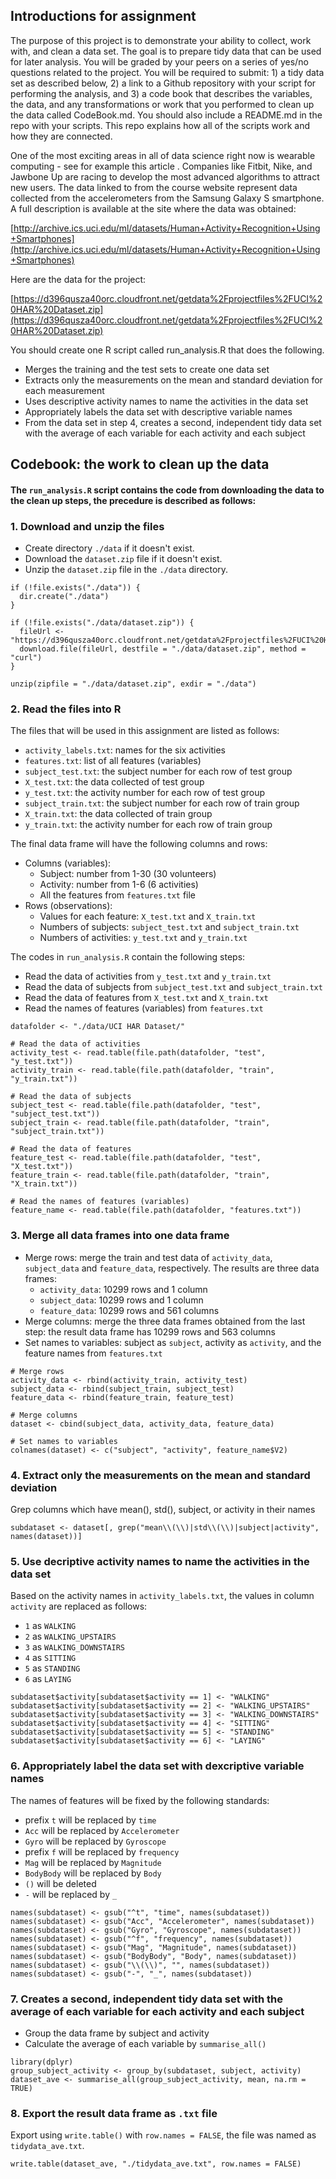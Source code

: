## Introductions for assignment

The purpose of this project is to demonstrate your ability to collect, work with, and clean a data set. The goal is to prepare tidy data that can be used for later analysis. You will be graded by your peers on a series of yes/no questions related to the project. You will be required to submit: 1) a tidy data set as described below, 2) a link to a Github repository with your script for performing the analysis, and 3) a code book that describes the variables, the data, and any transformations or work that you performed to clean up the data called CodeBook.md. You should also include a README.md in the repo with your scripts. This repo explains how all of the scripts work and how they are connected.

One of the most exciting areas in all of data science right now is wearable computing - see for example this article . Companies like Fitbit, Nike, and Jawbone Up are racing to develop the most advanced algorithms to attract new users. The data linked to from the course website represent data collected from the accelerometers from the Samsung Galaxy S smartphone. A full description is available at the site where the data was obtained:

[http://archive.ics.uci.edu/ml/datasets/Human+Activity+Recognition+Using+Smartphones](http://archive.ics.uci.edu/ml/datasets/Human+Activity+Recognition+Using+Smartphones)

Here are the data for the project:

[https://d396qusza40orc.cloudfront.net/getdata%2Fprojectfiles%2FUCI%20HAR%20Dataset.zip](https://d396qusza40orc.cloudfront.net/getdata%2Fprojectfiles%2FUCI%20HAR%20Dataset.zip)

You should create one R script called run_analysis.R that does the following.  

- Merges the training and the test sets to create one data set  
- Extracts only the measurements on the mean and standard deviation for each measurement  
- Uses descriptive activity names to name the activities in the data set  
- Appropriately labels the data set with descriptive variable names  
- From the data set in step 4, creates a second, independent tidy data set with the average of each variable for each activity and each subject  

## Codebook: the work to clean up the data  

#### The `run_analysis.R` script contains the code from downloading the data to the clean up steps, the precedure is described as follows:

### 1. Download and unzip the files

- Create directory `./data` if it doesn't exist.
- Download the `dataset.zip` file if it doesn't exist.
- Unzip the `dataset.zip` file in the `./data` directory.

```
if (!file.exists("./data")) {
  dir.create("./data")
}

if (!file.exists("./data/dataset.zip")) {
  fileUrl <- "https://d396qusza40orc.cloudfront.net/getdata%2Fprojectfiles%2FUCI%20HAR%20Dataset.zip"
  download.file(fileUrl, destfile = "./data/dataset.zip", method = "curl")
}

unzip(zipfile = "./data/dataset.zip", exdir = "./data")

```

### 2. Read the files into R

The files that will be used in this assignment are listed as follows:  

- `activity_labels.txt`: names for the six activities  
- `features.txt`: list of all features (variables)  
- `subject_test.txt`: the subject number for each row of test group  
- `X_test.txt`: the data collected of test group  
- `y_test.txt`: the activity number for each row of test group  
- `subject_train.txt`: the subject number for each row of train group  
- `X_train.txt`: the data collected of train group  
- `y_train.txt`: the activity number for each row of train group  

The final data frame will have the following columns and rows:  

- Columns (variables):  
  - Subject: number from 1-30 (30 volunteers)  
  - Activity: number from 1-6 (6 activities)  
  - All the features from `features.txt` file  
- Rows (observations):  
  - Values for each feature: `X_test.txt` and `X_train.txt`  
  - Numbers of subjects: `subject_test.txt` and `subject_train.txt`  
  - Numbers of activities: `y_test.txt` and `y_train.txt`  

The codes in `run_analysis.R` contain the following steps:  

- Read the data of activities from `y_test.txt` and `y_train.txt`  
- Read the data of subjects from `subject_test.txt` and `subject_train.txt`  
- Read the data of features from `X_test.txt` and `X_train.txt`  
- Read the names of features (variables) from `features.txt`  

```
datafolder <- "./data/UCI HAR Dataset/"

# Read the data of activities
activity_test <- read.table(file.path(datafolder, "test", "y_test.txt"))
activity_train <- read.table(file.path(datafolder, "train", "y_train.txt"))

# Read the data of subjects
subject_test <- read.table(file.path(datafolder, "test", "subject_test.txt"))
subject_train <- read.table(file.path(datafolder, "train", "subject_train.txt"))

# Read the data of features
feature_test <- read.table(file.path(datafolder, "test", "X_test.txt"))
feature_train <- read.table(file.path(datafolder, "train", "X_train.txt"))

# Read the names of features (variables)
feature_name <- read.table(file.path(datafolder, "features.txt"))

```

### 3. Merge all data frames into one data frame

- Merge rows: merge the train and test data of `activity_data`, `subject_data` and `feature_data`, respectively. The results are three data frames:  
  - `activity_data`: 10299 rows and 1 column  
  - `subject_data`: 10299 rows and 1 column  
  - `feature_data`: 10299 rows and 561 columns  
- Merge columns: merge the three data frames obtained from the last step: the result data frame has 10299 rows and 563 columns  
- Set names to variables: subject as `subject`, activity as `activity`, and the feature names from `features.txt`  

```
# Merge rows
activity_data <- rbind(activity_train, activity_test)
subject_data <- rbind(subject_train, subject_test)
feature_data <- rbind(feature_train, feature_test)

# Merge columns
dataset <- cbind(subject_data, activity_data, feature_data)

# Set names to variables
colnames(dataset) <- c("subject", "activity", feature_name$V2)

```

### 4. Extract only the measurements on the mean and standard deviation

Grep columns which have mean(), std(), subject, or activity in their names  

```
subdataset <- dataset[, grep("mean\\(\\)|std\\(\\)|subject|activity", names(dataset))]

```

### 5. Use decriptive activity names to name the activities in the data set

Based on the activity names in `activity_labels.txt`, the values in column `activity` are replaced as follows:  

- `1` as `WALKING`   
- `2` as `WALKING_UPSTAIRS`  
- `3` as `WALKING_DOWNSTAIRS`  
- `4` as `SITTING`  
- `5` as `STANDING`  
- `6` as `LAYING`  

```
subdataset$activity[subdataset$activity == 1] <- "WALKING"
subdataset$activity[subdataset$activity == 2] <- "WALKING_UPSTAIRS"
subdataset$activity[subdataset$activity == 3] <- "WALKING_DOWNSTAIRS"
subdataset$activity[subdataset$activity == 4] <- "SITTING"
subdataset$activity[subdataset$activity == 5] <- "STANDING"
subdataset$activity[subdataset$activity == 6] <- "LAYING"

```

### 6. Appropriately label the data set with dexcriptive variable names  

The names of features will be fixed by the following standards:  

- prefix `t` will be replaced by `time`  
- `Acc` will be replaced by `Accelerometer` 
- `Gyro` will be replaced by `Gyroscope`  
- prefix `f` will be replaced by `frequency`  
- `Mag` will be replaced by `Magnitude`  
- `BodyBody` will be replaced by `Body`  
- `()` will be deleted  
- `-` will be replaced by `_`  

```
names(subdataset) <- gsub("^t", "time", names(subdataset))
names(subdataset) <- gsub("Acc", "Accelerometer", names(subdataset))
names(subdataset) <- gsub("Gyro", "Gyroscope", names(subdataset))
names(subdataset) <- gsub("^f", "frequency", names(subdataset))
names(subdataset) <- gsub("Mag", "Magnitude", names(subdataset))
names(subdataset) <- gsub("BodyBody", "Body", names(subdataset))
names(subdataset) <- gsub("\\(\\)", "", names(subdataset))
names(subdataset) <- gsub("-", "_", names(subdataset))

```

### 7. Creates a second, independent tidy data set with the average of each variable for each activity and each subject

- Group the data frame by subject and activity  
- Calculate the average of each variable by `summarise_all()`  

```
library(dplyr)
group_subject_activity <- group_by(subdataset, subject, activity)
dataset_ave <- summarise_all(group_subject_activity, mean, na.rm = TRUE)
```

### 8. Export the result data frame as `.txt` file

Export using `write.table()` with `row.names = FALSE`, the file was named as `tidydata_ave.txt`.

```
write.table(dataset_ave, "./tidydata_ave.txt", row.names = FALSE)

```